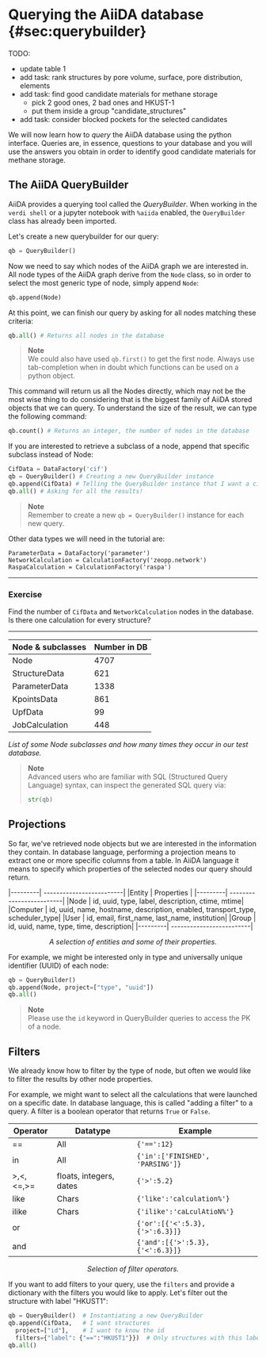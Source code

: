 Querying the AiiDA database {#sec:querybuilder}
===========================

TODO:

 * update table 1
 * add task: 
   rank structures by pore volume, surface, pore distribution, elements
 * add task: find good candidate materials for methane storage
     * pick 2 good ones, 2 bad ones and HKUST-1
     * put them inside a group "candidate_structures"
 * add task: consider blocked pockets for the selected candidates

We will now learn how to *query* the AiiDA database using the python interface.
Queries are, in essence, questions to your database and you will use the
answers you obtain in order to identify good candidate materials for methane
storage.

## The AiiDA QueryBuilder

AiiDA provides a querying tool called the *QueryBuilder*.
When working in the `verdi shell` or a jupyter notebook with `%aiida` enabled,
the `QueryBuilder` class has already been imported.

Let's create a new querybuilder for our query:
```python
qb = QueryBuilder()
```

Now we need to say which nodes of the AiiDA graph we are interested in.
All node types of the AiiDA graph derive from the `Node` class, so in order to select the most
generic type of node, simply append `Node`:

```python
qb.append(Node)
```

At this point, we can finish our query by asking for all nodes matching these criteria:

```python
qb.all() # Returns all nodes in the database
```

> **Note**  
> We could also have used `qb.first()` to get the first node.
> Always use tab-completion when in doubt which functions can be used on a python object.

This command will return us all the Nodes directly, which may
not be the most wise thing to do considering that is the biggest family
of AiiDA stored objects that we can query. 
To understand the size of the result, we can type the following command:

```python
qb.count() # Returns an integer, the number of nodes in the database
```

If you are interested to retrieve a subclass of a node, append that
specific subclass instead of Node:

```python
CifData = DataFactory('cif') 
qb = QueryBuilder() # Creating a new QueryBuilder instance 
qb.append(CifData) # Telling the QueryBuilder instance that I want a cif data type 
qb.all() # Asking for all the results!
```

> **Note**  
> Remember to create a new `qb = QueryBuilder()` instance for each new query.


Other data types we will need in the tutorial are:
```
ParameterData = DataFactory('parameter')
NetworkCalculation = CalculationFactory('zeopp.network')
RaspaCalculation = CalculationFactory('raspa')
```

---
### Exercise

Find the number of `CifData` and `NetworkCalculation` nodes in the database.  
Is there one calculation for every structure?

---

| Node & subclasses |  Number in DB
|-------------------| --------------
|       Node        |      4707
|   StructureData   |      621
|   ParameterData   |      1338
|    KpointsData    |      861
|      UpfData      |       99
|  JobCalculation   |      448

*List of some Node subclasses and how many times they occur in our test database.*

> **Note**  
> Advanced users who are familiar with SQL 
> (Structured Query Language) syntax, can inspect the generated SQL query via:
> ```python
> str(qb)
> ```
 
## Projections

So far, we've retrieved node objects but we are interested in the information they contain.
In database language, performing a projection means to extract one or
more specific columns from a table. In AiiDA language it means to
specify which properties of the selected nodes our query should return.

|---------| -------------------------|
|Entity   | Properties               |
|---------| -------------------------|
|Node     | id, uuid, type, label, description, ctime, mtime|
|Computer | id, uuid, name, hostname, description, enabled, transport_type, scheduler_type|
|User     | id, email, first_name, last_name, institution|
|Group    | id, uuid, name, type, time, description|
|---------| -------------------------|

*<center>A selection of entities and some of their properties.</center>*

For example, we might be interested only in type and universally unique
identifier (UUID) of each node:

```python
qb = QueryBuilder() 
qb.append(Node, project=["type", "uuid"]) 
qb.all()
```
> **Note**  
> Please use the `id` keyword in QueryBuilder queries to access the PK of a node.

## Filters

We already know how to filter by the type of node,
but often we would like to filter the results by other node properties.

For example, we might want to select all
the calculations that were launched on a specific date. In database
language, this is called "adding a filter" to a query. A filter is a
boolean operator that returns `True` or `False`. 

|  Operator   |         Datatype         |               Example
|-------------| -------------------------| ------------------------------------
|     ==      |            All           |              `{'==':12}`
|     in      |            All           |    `{'in':['FINISHED', 'PARSING']}`
| >,<,<=,>=   |  floats, integers, dates |             `{'>':5.2}`
|    like     |           Chars          |       `{'like':'calculation%'}`
|    ilike    |           Chars          |       `{'ilike':'caLculAtioN%'}`
|     or      |                          |  `{'or':[{'<':5.3}, {'>':6.3}]}` 
|     and     |                          |  `{'and':[{'>':5.3}, {'<':6.3}]}`

*<center>Selection of filter operators.</center>*

If you want to add filters to your query, use the `filters`
and provide a dictionary with the filters you would like to apply.
Let's filter out the structure with label "HKUST1":

```python
qb = QueryBuilder()  # Instantiating a new QueryBuilder 
qb.append(CifData,   # I want structures
  project=["id"],    # I want to know the id
  filters={"label": {"==":"HKUST1"}})  # Only structures with this label
qb.all()
```
